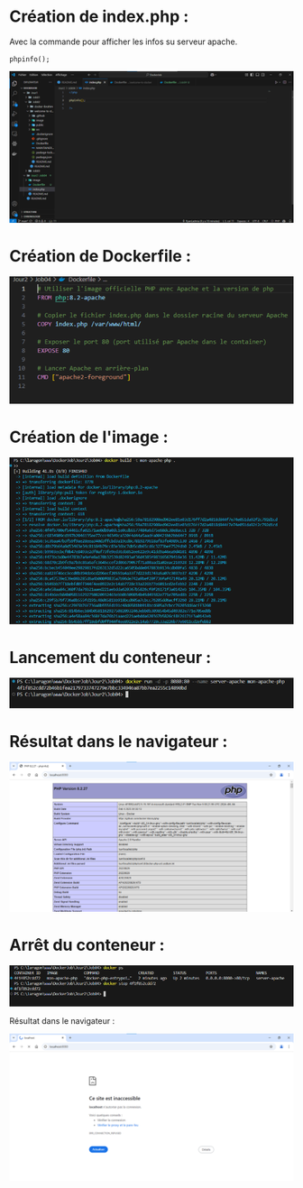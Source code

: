 # Création de index.php :
Avec la commande pour afficher les infos su serveur apache.
```
phpinfo();
```

![Image n°1](image/1.png)

# Création de Dockerfile :

![Image n°2](image/2.png)

# Création de l'image :

![Image n°3](image/3.png)

# Lancement du conteneur :

![Image n°4](image/4.png)

# Résultat dans le navigateur :

![Image n°5](image/5.png)

# Arrêt du conteneur :

![Image n°5](image/6.png)

Résultat dans le navigateur :  

![Image n°6](image/7.png)

